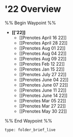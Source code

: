 # '22 Overview
%% Begin Waypoint %%
- **[['22]]**
	- [[Prenotes April 16 22]]
	- [[Prenotes April 28 22]]
	- [[Prenotes Aug 01 22]]
	- [[Prenotes Aug 04 22]]
	- [[Prenotes Aug 09 22]]
	- [[Prenotes Feb 12 22]]
	- [[Prenotes Jan 15 22]]
	- [[Prenotes July 27 22]]
	- [[Prenotes June 04 22]]
	- [[Prenotes June 07 22]]
	- [[Prenotes June 11 22]]
	- [[Prenotes June 14 22]]
	- [[Prenotes Mar 05 22]]
	- [[Prenotes Mar 27 22]]
	- [[Prenotes May 30 22]]

%% End Waypoint %%

```ccard
type: folder_brief_live
```
 
